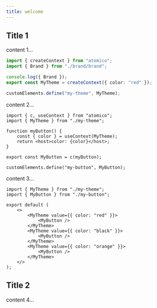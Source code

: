 ```yaml
---
title: welcome
---
```


## Title 1

content 1...

```ts my-theme.ts
import { createContext } from "atomico";
import { Brand } from "./brand/brand";

console.log({ Brand });
export const MyTheme = createContext({ color: "red" });

customElements.define("my-theme", MyTheme);
```

content 2...

```tsx my-button.tsx
import { c, useContext } from "atomico";
import { MyTheme } from "./my-theme";

function myButton() {
	const { color } = useContext(MyTheme);
	return <host>color: {color}</host>;
}

export const MyButton = c(myButton);

customElements.define("my-button", MyButton);
```

content 3...

```tsx preview
import { MyTheme } from "./my-theme";
import { MyButton } from "./my-button";

export default (
	<>
		<MyTheme value={{ color: "red" }}>
			<MyButton />
		</MyTheme>
		<MyTheme value={{ color: "black" }}>
			<MyButton />
		</MyTheme>
		<MyTheme value={{ color: "orange" }}>
			<MyButton />
		</MyTheme>
	</>
);
```

## Title 2

content 4...

